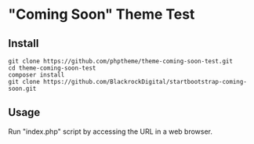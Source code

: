 # "Coming Soon" Theme Test

## Install

~~~
git clone https://github.com/phptheme/theme-coming-soon-test.git
cd theme-coming-soon-test
composer install
git clone https://github.com/BlackrockDigital/startbootstrap-coming-soon.git
~~~

## Usage

Run "index.php" script by accessing the URL in a web browser.